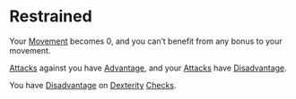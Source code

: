 # Restrained

Your [Movement](../Game%20Procedures/Movement.md) becomes 0, and you can’t benefit from any bonus to your movement.

[Attacks](../Game%20Procedures/Attack.md) against you have [Advantage](../Game%20Procedures/Dice%20Rolls/Advantage.md), and your [Attacks](../Game%20Procedures/Attack.md) have [Disadvantage](../Game%20Procedures/Dice%20Rolls/Disadvantage.md).

You have [Disadvantage](../Game%20Procedures/Dice%20Rolls/Disadvantage.md) on [Dexterity](../Player%20Characters/Chosen%20Statistics/Dexterity.md) [Checks](../Game%20Procedures/Check.md).